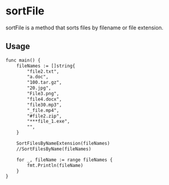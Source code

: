 # sortFile
sortFile is a method that sorts files by filename or file extension.

## Usage
```txt
func main() {
	fileNames := []string{
		"file2.txt",
		"a.doc",
		"100.tar.gz",
		"20.jpg",
		"File3.png",
		"file4.docx",
		"file30.mp3",
		"_file.mp4",
		"#file2.zip",
		"***file_1.exe",
		"",
	}

	SortFilesByNameExtension(fileNames)
	//SortFilesByName(fileNames)

	for _, fileName := range fileNames {
		fmt.Println(fileName)
	}
}
```
